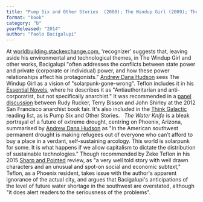 ```yaml
---
title: "Pump Six and Other Stories  (2008); The Windup Girl (2009); The Water Knife (2014)"
format: "book"
category: "b"
yearReleased: "2014"
author: "Paolo Bacigalupi"
---
```

At <a href="http://worldbuilding.stackexchange.com/questions/17163/how-to-make-a-fictional-anarchist-society-believable-to-non-anarchists"> worldbuilding.stackexchange.com</a>, 'recognizer' suggests that, leaving aside  his environmental and technological themes, in The Windup Girl and other works, Bacigalupi  "often addresses the conflicts between state power and private (corporate or  individual) power, and how these power relationships affect his protagonists." <a href="https://medium.com/@andrewdhudson/on-the-political-dimensions-of-solarpunk-c5a7b4bf8df4#.h3ytsz7b6"> Andrew Dana Hudson</a> sees The Windup Girl as a vision of "solarpunk-gone-wrong". Teflon includes it in his <a href="https://seesharppress.wordpress.com/2013/10/24/anarchist-science-fiction-favorite-novels/"> Essential Novels</a>, where he describes it as "Antiauthoritarian and  anti-corporatist, but not specifically anarchist." It was recommended in a <a href="http://www.rudyrucker.com/blog/mp3/rucker_bisson_shirley_anarchist_book_fair_san_francisco_march_31_2012.mp3"> panel discussion</a> between Rudy Rucker, Terry Bisson and John Shirley at the  2012 San Francisco anarchist book fair. It's also included in the <a href="http://thinkgalactic.org/reading-lists/by-author/">Think Galactic</a>  reading list, as is Pump Six and Other Stories.
 
_The Water Knife_ is a bleak portrayal  of a future of extreme drought, centring on Phoenix, Arizona, summarised by <a href="https://medium.com/solarpunks/on-the-political-dimensions-of-solarpunk-c5a7b4bf8df4"> Andrew Dana Hudson</a> as "In the American southwest permanent drought is making  refugees out of everyone who can’t afford to buy a place in a verdant,  self-sustaining arcology. This world is  solarpunk for some. It is what happens if we allow capitalism to dictate  the distribution of sustainable technologies." Though recommended by Zeke Teflon  in his 2015 <a href="https://seesharppress.wordpress.com/2015/07/05/review-the-water-knife-by-paolo-bacigalupi/"> Sharp and Pointed</a> review, as "a very well told story with well drawn  characters and an unusual and spot-on social and economic subtext," Teflon, as a  Phoenix resident, takes issue with the author's apparent ignorance of the actual  city, and argues that Bacigalupi's anticipations of the level of future  water shortage in the southwest are overstated, although "it does alert readers  to the seriousness of the problems".
 
